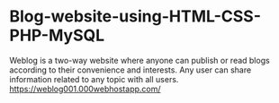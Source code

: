 # Blog-website-using-HTML-CSS-PHP-MySQL
Weblog is a two-way website where anyone can publish or read blogs according to their convenience and interests. Any user can share information related to any topic with all users. 
https://weblog001.000webhostapp.com/
